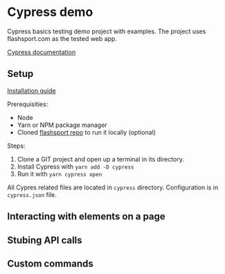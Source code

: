 # Cypress demo

Cypress basics testing demo project with examples. The project uses flashsport.com as the tested web app.

[Cypress documentation](https://docs.cypress.io/guides/overview/why-cypress.html)

## Setup

[Installation guide](https://docs.cypress.io/guides/getting-started/installing-cypress.html)

Prerequisities:
- Node
- Yarn or NPM package manager
- Cloned [flashsport repo](https://gitlab.ack.ee/Web/flash-sport) to run it locally (optional)

Steps:
 1. Clone a GIT project and open up a terminal in its directory.
 2. Install Cypress with `yarn add -D cypress`
 3. Run it with `yarn cypress open`

All Cypres related files are located in `cypress` directory. Configuration is in `cypress.json` file.

## Interacting with elements on a page

## Stubing API calls

## Custom commands
